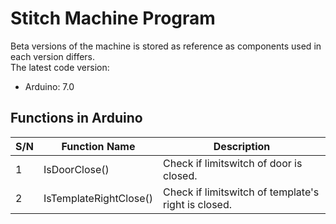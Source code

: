 # Stitch Machine Program
Beta versions of the machine is stored as reference as components used in each version differs.  
The latest code version:
- Arduino: 7.0
## Functions in Arduino
| S/N | Function Name |Description|
| --- | --- |---|
| 1 | IsDoorClose() |Check if limitswitch of door is closed.|
| 2 | IsTemplateRightClose()|Check if limitswitch of template's right is closed.|
